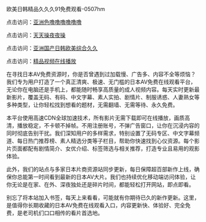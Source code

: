 欧美日韩精品久久久91免费观看-0507hm


点击访问：<a href="https://bered.pages.dev/">亚洲色噜噜噜噜噜噜</a>

点击访问：<a href="https://fdhf-454.pages.dev/">天天操夜夜操</a>

点击访问：<a href="https://bered.pages.dev/">亚洲国产日韩欧美综合久久</a>

点击访问：<a href="https://rtj-3zo.pages.dev/">精品视频在线播放</a>


在寻找日本AV免费资源时，你是否曾遇到过加载慢、广告多、内容不全等烦恼？我们专为用户打造了一个真正清爽、极速、无门槛的日本AV免费在线观看平台，无论你在电脑还是手机上，都能随时畅享高质量的成人视频内容。每天实时更新最新影片，覆盖无码、有码、中文字幕、素人实拍、剧情片、制服诱惑、人妻熟女等多种类型，让你轻松找到想看的题材，无需翻墙、无需等待、永久免费。

本平台使用高速CDN全球加速技术，所有影片无需下载即可在线播放，画质高清，播放稳定，不卡顿不掉帧。不用注册账号，不弹广告窗口，让你在沉浸内容的同时彻底告别干扰。我们深知用户的多样需求，特别设置了无码专区、中文字幕频道、每日热门推荐榜、素人精选分类等子栏目，帮助你快速找到心仪资源。每个影片页面都配有剧情简介、女优介绍、标签筛选与相关推荐，打造专业且易用的观影体验。

此外，我们的站点与多家日本片商资源站同步更新，每日保障超百部新作上线，确保你总能第一时间看到最新的日本AV大片。我们也持续优化移动端访问体验，让你无论是在家、在外、深夜独处还是碎片时间，都能轻松打开网站，即点即看。

别忘了将本站加入书签，每天上来看看，可能就有你期待已久的新作更新。这里，是值得你长期收藏的日本AV免费在线观看入口，内容更新快、体验好、完全免费，是老司机们口口相传的看片首选地。


<span style="display:none;">[Canonical link]( ）</span>
